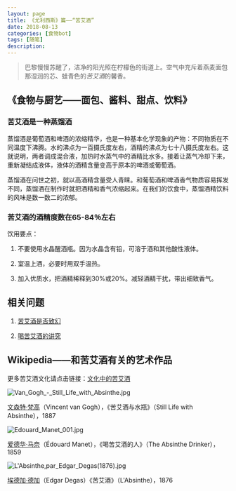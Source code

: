```yaml
---
layout: page
title: 《尤利西斯》篇——“苦艾酒”
date: 2018-08-13
categories: [食物bot]
tags: [随笔]
description: 
---
```


>巴黎慢慢苏醒了，洁净的阳光照在柠檬色的街道上。空气中充斥着燕麦面包那湿润的芯、蛙青色的*苦艾酒*的馨香。

## 《食物与厨艺——面包、酱料、甜点、饮料》

### 苦艾酒是一种蒸馏酒

蒸馏酒是葡萄酒和啤酒的浓缩精华，也是一种基本化学现象的产物：不同物质在不同温度下沸腾。水的沸点为一百摄氏度左右，酒精的沸点为七十八摄氏度左右。这就说明，两者调成混合液，加热时水蒸气中的酒精比水多。接着让蒸气冷却下来，重新凝结成液体，液体的酒精含量变高于原本的啤酒或葡萄酒。

蒸馏酒在问世之初，就以高酒精含量受人青睐。和葡萄酒和啤酒香气物质容易挥发不同，蒸馏酒在制作时就把酒精和香气浓缩起来。在我们的饮食中，蒸馏酒精饮料的风味是数一数二的浓郁。

### 苦艾酒的酒精度数在65-84％左右

饮用要点：

1. 不要使用水晶醒酒瓶。因为水晶含有铅，可溶于酒和其他酸性液体。

2. 室温上酒，必要时用双手温热。

3. 加入优质水，把酒精稀释到30%或20%。减轻酒精干扰，带出细致香气。

## 相关问题

1. [苦艾酒是否致幻](https://www.zhihu.com/question/22731735)

2. [喝苦艾酒的讲究](https://www.zhihu.com/question/21390309/answer/18849972)


## Wikipedia——和苦艾酒有关的艺术作品

更多苦艾酒文化请点击链接：[文化中的苦艾酒](https://zh.wikipedia.org/wiki/%E6%96%87%E5%8C%96%E4%B8%AD%E7%9A%84%E8%8B%A6%E8%89%BE%E9%85%92)

![Van_Gogh_-_Still_Life_with_Absinthe.jpg](https://upload-images.jianshu.io/upload_images/1229928-76f4d953949271dc.jpg?imageMogr2/auto-orient/strip%7CimageView2/2/w/1240)


[文森特·梵高](https://zh.wikipedia.org/wiki/%E6%96%87%E6%A3%AE%E7%89%B9%C2%B7%E6%A2%B5%E9%AB%98 "文森特·梵高")（Vincent van Gogh），《苦艾酒与水瓶》（Still Life with Absinthe），1887


![Edouard_Manet_001.jpg](https://upload-images.jianshu.io/upload_images/1229928-a984a31ad46d407f.jpg?imageMogr2/auto-orient/strip%7CimageView2/2/w/1240)


[爱德华·马奈](https://zh.wikipedia.org/wiki/%E6%84%9B%E5%BE%B7%E8%8F%AF%C2%B7%E9%A6%AC%E5%A5%88 "爱德华·马奈")（Édouard Manet），《喝苦艾酒的人》（The Absinthe Drinker），1859


![_L'Absinthe_,_par_Edgar_Degas_(1876).jpg](https://upload-images.jianshu.io/upload_images/1229928-6b1ccc092cd97231.jpg?imageMogr2/auto-orient/strip%7CimageView2/2/w/1240)


[埃德加·德加](https://zh.wikipedia.org/wiki/%E5%9F%83%E5%BE%B7%E5%8A%A0%C2%B7%E5%BE%B7%E5%8A%A0 "埃德加·德加")（Edgar Degas）《苦艾酒》（L'Absinthe），1876

